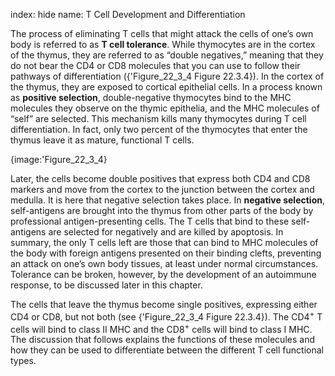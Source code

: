 index: hide
name: T Cell Development and Differentiation

The process of eliminating T cells that might attack the cells of one’s own body is referred to as  **T cell tolerance**. While thymocytes are in the cortex of the thymus, they are referred to as “double negatives,” meaning that they do not bear the CD4 or CD8 molecules that you can use to follow their pathways of differentiation ({'Figure_22_3_4 Figure 22.3.4}). In the cortex of the thymus, they are exposed to cortical epithelial cells. In a process known as  **positive selection**, double-negative thymocytes bind to the MHC molecules they observe on the thymic epithelia, and the MHC molecules of “self” are selected. This mechanism kills many thymocytes during T cell differentiation. In fact, only two percent of the thymocytes that enter the thymus leave it as mature, functional T cells.


{image:'Figure_22_3_4}
        

Later, the cells become double positives that express both CD4 and CD8 markers and move from the cortex to the junction between the cortex and medulla. It is here that negative selection takes place. In  **negative selection**, self-antigens are brought into the thymus from other parts of the body by professional antigen-presenting cells. The T cells that bind to these self-antigens are selected for negatively and are killed by apoptosis. In summary, the only T cells left are those that can bind to MHC molecules of the body with foreign antigens presented on their binding clefts, preventing an attack on one’s own body tissues, at least under normal circumstances. Tolerance can be broken, however, by the development of an autoimmune response, to be discussed later in this chapter.

The cells that leave the thymus become single positives, expressing either CD4 or CD8, but not both (see {'Figure_22_3_4 Figure 22.3.4}). The CD4<sup>+</sup> T cells will bind to class II MHC and the CD8<sup>+</sup> cells will bind to class I MHC. The discussion that follows explains the functions of these molecules and how they can be used to differentiate between the different T cell functional types.
